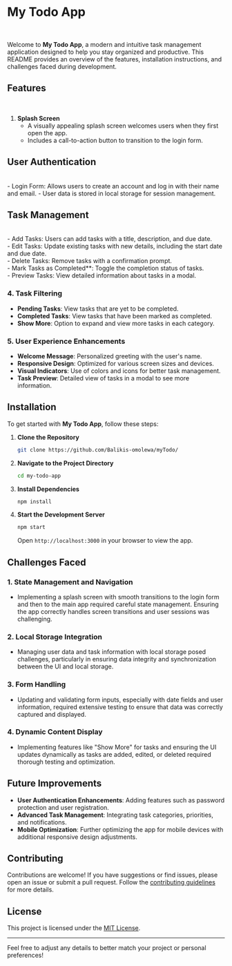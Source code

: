 <h1>My Todo App</h1><br/>

Welcome to **My Todo App**, a modern and intuitive task management application designed to help you stay organized and productive. This README provides an overview of the features, installation instructions, and challenges faced during development.

<h2>Features</h2><br/>

1. **Splash Screen**
   - A visually appealing splash screen welcomes users when they first open the app.
   - Includes a call-to-action button to transition to the login form.

<h2>User Authentication</h2><br/>
   - Login Form: Allows users to create an account and log in with their name and email.
   - User data is stored in local storage for session management.

<h2>Task Management</h2><br/>
   - Add Tasks: Users can add tasks with a title, description, and due date.<br/>
   - Edit Tasks: Update existing tasks with new details, including the start date and due date.<br/>
   - Delete Tasks: Remove tasks with a confirmation prompt.<br/>
   - Mark Tasks as Completed**: Toggle the completion status of tasks.<br/>
   - Preview Tasks: View detailed information about tasks in a modal.

### 4. **Task Filtering**
   - **Pending Tasks**: View tasks that are yet to be completed.
   - **Completed Tasks**: View tasks that have been marked as completed.
   - **Show More**: Option to expand and view more tasks in each category.

### 5. **User Experience Enhancements**
   - **Welcome Message**: Personalized greeting with the user's name.
   - **Responsive Design**: Optimized for various screen sizes and devices.
   - **Visual Indicators**: Use of colors and icons for better task management.
   - **Task Preview**: Detailed view of tasks in a modal to see more information.

## Installation

To get started with **My Todo App**, follow these steps:

1. **Clone the Repository**
   ```bash
   git clone https://github.com/Balikis-omolewa/myTodo/
   ```

2. **Navigate to the Project Directory**
   ```bash
   cd my-todo-app
   ```

3. **Install Dependencies**
   ```bash
   npm install
   ```

4. **Start the Development Server**
   ```bash
   npm start
   ```

   Open `http://localhost:3000` in your browser to view the app.


## Challenges Faced

### 1. **State Management and Navigation**
   - Implementing a splash screen with smooth transitions to the login form and then to the main app required careful state management. Ensuring the app correctly handles screen transitions and user sessions was challenging.

### 2. **Local Storage Integration**
   - Managing user data and task information with local storage posed challenges, particularly in ensuring data integrity and synchronization between the UI and local storage.

### 3. **Form Handling**
   - Updating and validating form inputs, especially with date fields and user information, required extensive testing to ensure that data was correctly captured and displayed.

### 4. **Dynamic Content Display**
   - Implementing features like "Show More" for tasks and ensuring the UI updates dynamically as tasks are added, edited, or deleted required thorough testing and optimization.


## Future Improvements

- **User Authentication Enhancements**: Adding features such as password protection and user registration.
- **Advanced Task Management**: Integrating task categories, priorities, and notifications.
- **Mobile Optimization**: Further optimizing the app for mobile devices with additional responsive design adjustments.

## Contributing

Contributions are welcome! If you have suggestions or find issues, please open an issue or submit a pull request. Follow the [contributing guidelines](CONTRIBUTING.md) for more details.

## License

This project is licensed under the [MIT License](LICENSE).

---

Feel free to adjust any details to better match your project or personal preferences!
